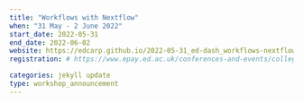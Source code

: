 ```yaml
---
title: "Workflows with Nextflow"
when: "31 May - 2 June 2022"
start_date: 2022-05-31
end_date: 2022-06-02
website: https://edcarp.github.io/2022-05-31_ed-dash_workflows-nextflow/
registration: # https://www.epay.ed.ac.uk/conferences-and-events/college-of-medicine-and-veterinary-medicine/school-of-molecular-genetic-and-population-health-sciences/igc/workflows-with-nextflow-may-22

categories: jekyll update
type: workshop_announcement
---
```


